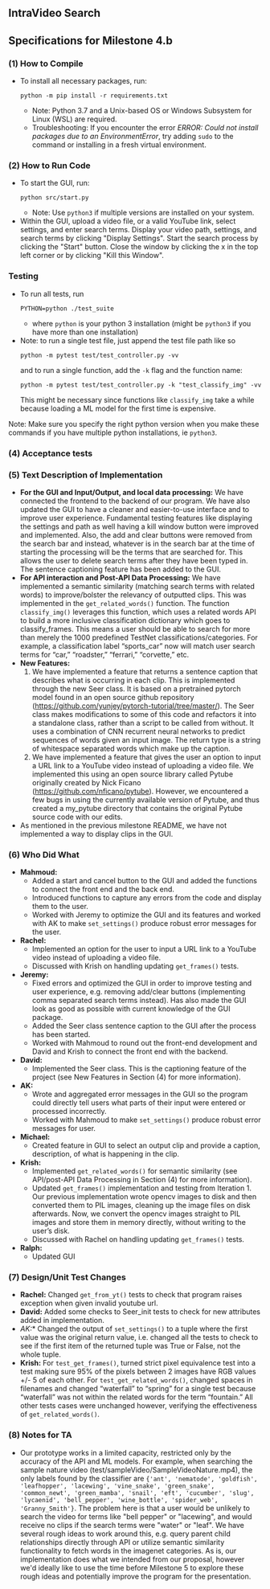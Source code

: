 ## IntraVideo Search
## Specifications for Milestone 4.b

### (1) How to Compile
- To install all necessary packages, run:
    ```
    python -m pip install -r requirements.txt
    ```
    - Note: Python 3.7 and a Unix-based OS or Windows Subsystem for Linux (WSL) are required.
    - Troubleshooting: If you encounter the error *ERROR: Could not install packages due to an EnvironmentError*, try adding `sudo` to the command or installing in a fresh virtual environment.

### (2) How to Run Code
- To start the GUI, run:
    ```
    python src/start.py
    ```
    - Note: Use `python3` if multiple versions are installed on your system.
- Within the GUI, upload a video file, or a valid YouTube link, select settings, and enter search terms. Display your video path, settings, and search terms by clicking "Display Settings". Start the search process by clicking the "Start" button. Close the window by clicking the x in the top left corner or by clicking "Kill this Window".

### Testing

- To run all tests, run
    ```
    PYTHON=python ./test_suite
    ```
    - where `python` is your python 3 installation (might be `python3` if you have more than one installation)
- Note: to run a single test file, just append the test file path like so
    ```
    python -m pytest test/test_controller.py -vv
    ```
    and to run a single function, add the `-k` flag and the function name:
    ```
    python -m pytest test/test_controller.py -k "test_classify_img" -vv
    ```
    This might be necessary since functions like `classify_img` take a while because loading a ML model for the first time is expensive.

Note: Make sure you specify the right python version when you make these commands if you have multiple python installations, ie `python3`.

### (4) Acceptance tests

### (5) Text Description of Implementation
- **For the GUI and Input/Output, and local data processing:** We have connected the frontend to the backend of our program. We have also updated the GUI to have a cleaner and easier-to-use interface and to improve user experience. Fundamental testing features like displaying the settings and path as well having a kill window button were improved and implemented. Also, the add and clear buttons were removed from the search bar and instead, whatever is in the search bar at the time of starting the processing will be the terms that are searched for. This allows the user to delete search terms after they have been typed in. The sentence captioning feature has been added to the GUI.
- **For API interaction and Post-API Data Processing:** We have implemented a semantic similarity (matching search terms with related words) to improve/bolster the relevancy of outputted clips. This was implemented in the `get_related_words()` function. The function `classify_img()` leverages this function, which uses a related words API to build a more inclusive classification dictionary which goes to classify_frames. This means a user should be able to search for more than merely the 1000 predefined TestNet classifications/categories. For example, a classification label “sports_car” now will match user search terms for “car,” “roadster,” “ferrari,” “corvette,” etc.
- **New Features:**
  1. We have implemented a feature that returns a sentence caption that describes what is occurring in each clip. This is implemented through the new Seer class. It is based on a pretrained pytorch model found in an open source github repository (https://github.com/yunjey/pytorch-tutorial/tree/master/). The Seer class makes modifications to some of this code and refactors it into a standalone class, rather than a script to be called from without. It uses a combination of CNN recurrent neural networks to predict sequences of words given an input image. The return type is a string of whitespace separated words which make up the caption.
  2. We have implemented a feature that gives the user an option to input a URL link to a YouTube video instead of uploading a video file. We implemented this using an open source library called Pytube originally created by Nick Ficano (https://github.com/nficano/pytube). However, we encountered a few bugs in using the currently available version of Pytube, and thus created a my_pytube directory that contains the original Pytube source code with our edits.
- As mentioned in the previous milestone README, we have not implemented a way to display clips in the GUI.

### (6) Who Did What
- **Mahmoud:**
    - Added a start and cancel button to the GUI and added the functions to connect the front end and the back end.
    - Introduced functions to capture any errors from the code and display them to the user.
    - Worked with Jeremy to optimize the GUI and its features and worked with AK to make `set_settings()` produce robust error messages for the user.
- **Rachel:**
    - Implemented an option for the user to input a URL link to a YouTube video instead of uploading a video file.
    - Discussed with Krish on handling updating `get_frames()` tests.
- **Jeremy:**
    - Fixed errors and optimized the GUI in order to improve testing and user experience, e.g. removing add/clear buttons (implementing comma separated search terms instead). Has also made the GUI look as good as possible with current knowledge of the GUI package.
    - Added the Seer class sentence caption to the GUI after the process has been started.
    - Worked with Mahmoud to round out the front-end development and David and Krish to connect the front end with the backend.
- **David:**
    - Implemented the Seer class. This is the captioning feature of the project (see New Features in Section (4) for more information).
- **AK:**
    - Wrote and aggregated error messages in the GUI so the program could directly tell users what parts of their input were entered or processed incorrectly.
    - Worked with Mahmoud to make `set_settings()` produce robust error messages for user.
- **Michael:**
    - Created feature in GUI to select an output clip and provide a caption, description, of what is happening in the clip.
- **Krish:**
    - Implemented `get_related_words()` for semantic similarity (see API/post-API Data Processing in Section (4) for more information).
    - Updated `get_frames()` implementation and testing from Iteration 1. Our previous implementation wrote opencv images to disk and then converted them to PIL images, cleaning up the image files on disk afterwards. Now, we convert the opencv images straight to PIL images and store them in memory directly, without writing to the user’s disk.
    - Discussed with Rachel on handling updating `get_frames()` tests.
- **Ralph:**
    - Updated GUI

### (7) Design/Unit Test Changes
- **Rachel:** Changed `get_from_yt()` tests to check that program raises exception when given invalid youtube url.
- **David:** Added some checks to Seer_init tests to check for new attributes added in implementation.
- **AK*:** Changed the output of `set_settings()` to a tuple where the first value was the original return value, i.e. changed all the tests to check to see if the first item of the returned tuple was True or False, not the whole tuple.
- **Krish:** For `test_get_frames()`, turned strict pixel equivalence test into a test making sure 95% of the pixels between 2 images have RGB values +/- 5 of each other. For `test_get_related_words()`, changed spaces in filenames and changed “waterfall” to “spring” for a single test because “waterfall” was not within the related words for the term “fountain.” All other tests cases were unchanged however, verifying the effectiveness of `get_related_words()`.

### (8) Notes for TA
- Our prototype works in a limited capacity, restricted only by the accuracy of the API and ML models. For example, when searching the sample nature video (test/sampleVideo/SampleVideoNature.mp4), the only labels found by the classifier are ``{'ant', 'nematode', 'goldfish', 'leafhopper', 'lacewing', 'vine_snake', 'green_snake', 'common_newt', 'green_mamba', 'snail', 'eft', 'cucumber', 'slug', 'lycaenid', 'bell_pepper', 'wine_bottle', 'spider_web', 'Granny_Smith'}``. The problem here is that a user would be unlikely to search the video for terms like "bell pepper" or "lacewing", and would receive no clips if the search terms were "water" or "leaf". We have several rough ideas to work around this, e.g. query parent child relationships directly through API or utilize semantic similarity functionality to fetch words in the imagenet categories. As is, our implementation does what we intended from our proposal, however we'd ideally like to use the time before Milestone 5 to explore these rough ideas and potentially improve the program for the presentation.
